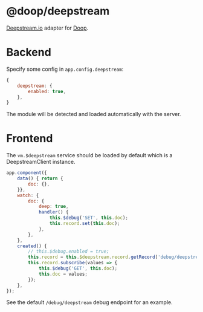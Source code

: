 @doop/deepstream
================
[Deepstream.io](https://deepstream.io) adapter for [Doop](https://github.com/MomsFriendlyDevCo/Doop).


Backend
=======
Specify some config in `app.config.deepstream`:

```javascript
{
	deepstream: {
		enabled: true,
	},
}
```

The module will be detected and loaded automatically with the server.


Frontend
========
The `vm.$deepstream` service should be loaded by default which is a DeepstreamClient instance.

```javascript
app.component({
	data() { return {
		doc: {},
	}},
	watch: {
		doc: {
			deep: true,
			handler() {
				this.$debug('SET', this.doc);
				this.record.set(this.doc);
			},
		},
	},
	created() {
		// this.$debug.enabled = true;
		this.record = this.$deepstream.record.getRecord('debug/deepstream');
		this.record.subscribe(values => {
			this.$debug('GET', this.doc);
			this.doc = values;
		});
	},
});
```

See the default `/debug/deepstream` debug endpoint for an example.
